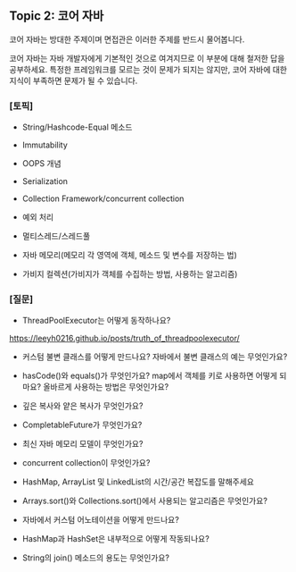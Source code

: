 ## Topic 2: 코어 자바

코어 자바는 방대한 주제이며 면접관은 이러한 주제를 반드시 물어봅니다.

코어 자바는 자바 개발자에게 기본적인 것으로 여겨지므로 이 부분에 대해 철저한 답을 공부하세요. 특정한 프레임워크를 모르는 것이 문제가 되지는 않지만, 코어 자바에 대한 지식이 부족하면 문제가 될 수 있습니다.

 
### [토픽]

- String/Hashcode-Equal 메소드

- Immutability

- OOPS 개념

- Serialization

- Collection Framework/concurrent collection

- 예외 처리

- 멀티스레드/스레드풀

- 자바 메모리(메모리 각 영역에 객체, 메소드 및 변수를 저장하는 법)

- 가비지 컬렉션(가비지가 객체를 수집하는 방법, 사용하는 알고리즘)

### [질문]

- ThreadPoolExecutor는 어떻게 동작하나요?

https://leeyh0216.github.io/posts/truth_of_threadpoolexecutor/

- 커스텀 불변 클래스를 어떻게 만드나요? 자바에서 불변 클래스의 예는 무엇인가요?

- hasCode()와 equals()가 무엇인가요? map에서 객체를 키로 사용하면 어떻게 되마요? 올바르게 사용하는 방법은 무엇인가요?

- 깊은 복사와 얕은 복사가 무엇인가요?

- CompletableFuture가 무엇인가요?

- 최신 자바 메모리 모델이 무엇인가요?

- concurrent collection이 무엇인가요?

- HashMap, ArrayList 및 LinkedList의 시간/공간 복잡도를 말해주세요

- Arrays.sort()와 Collections.sort()에서 사용되는 알고리즘은 무엇인가요?

- 자바에서 커스텀 어노테이션을 어떻게 만드나요?

- HashMap과 HashSet은 내부적으로 어떻게 작동되나요?

- String의 join() 메소드의 용도는 무엇인가요?